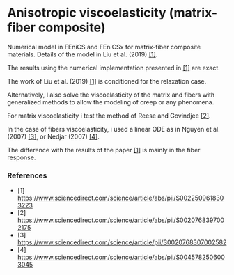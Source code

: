 # Anisotropic viscoelasticity (matrix-fiber composite)

Numerical model in FEniCS and FEniCSx for matrix-fiber composite materials. Details of the model in Liu et al. (2019) [[1]](#1).

The results using the numerical implementation presented in [[1]](#1) are exact.

The work of Liu et al. (2019) [[1]](#1) is conditioned for the relaxation case.

Alternatively, I also solve the viscoelasticity of the matrix and fibers with generalized methods to allow the modeling of creep or any phenomena.

For matrix viscoelasticity i test the method of Reese and Govindjee [[2]](#2). 

In the case of fibers viscoelasticity, i used a linear ODE as in Nguyen et al. (2007) [[3]](#3), or Nedjar (2007) [[4]](#4).

The difference with the results of the paper [[1]](#1) is mainly in the fiber response.

### References

- <a id="1">[1]</a>  https://www.sciencedirect.com/science/article/abs/pii/S0022509618303223
- <a id="2">[2]</a>  https://www.sciencedirect.com/science/article/abs/pii/S0020768397002175
- <a id="3">[3]</a> https://www.sciencedirect.com/science/article/pii/S0020768307002582 
- <a id="4">[4]</a> https://www.sciencedirect.com/science/article/abs/pii/S0045782506003045

